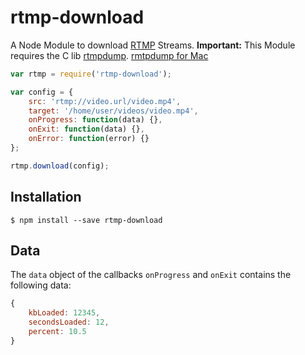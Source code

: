 rtmp-download
=============

A Node Module to download [RTMP][1] Streams.
**Important:** This Module requires the C lib [rtmpdump][2]. [rmtpdump for Mac][3]


```javascript
var rtmp = require('rtmp-download');

var config = {
	src: 'rtmp://video.url/video.mp4',
	target: '/home/user/videos/video.mp4',
	onProgress: function(data) {},
	onExit: function(data) {},
	onError: function(error) {}
};

rtmp.download(config);
```
## Installation
	$ npm install --save rtmp-download

## Data
The `data` object of the callbacks `onProgress` and `onExit` contains the following data:

```javascript
{
	kbLoaded: 12345,
	secondsLoaded: 12,
	percent: 10.5
}
```

  [1]: http://en.wikipedia.org/wiki/Real_Time_Messaging_Protocol
  [2]: http://rtmpdump.mplayerhq.hu/
  [3]: http://trick77.com/wp-content/uploads/2008/01/rtmpdump-2.4_mac_os.zip
